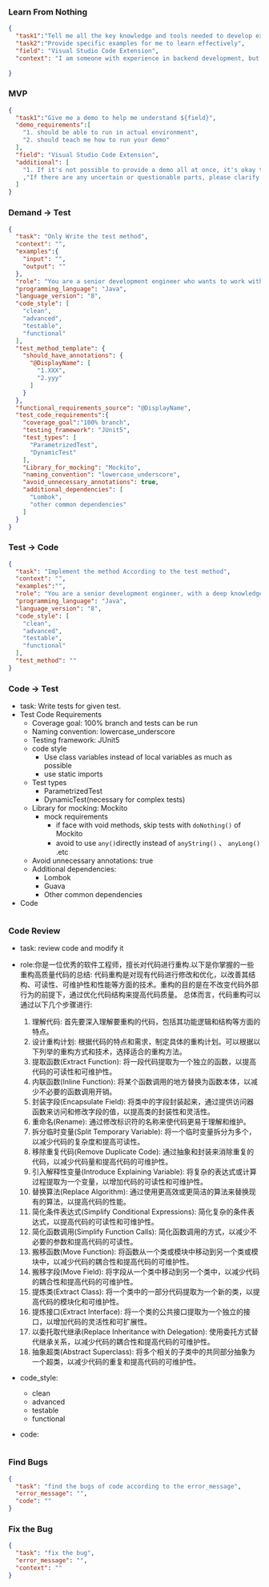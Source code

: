 ### Learn From Nothing
```json
{
  "task1":"Tell me all the key knowledge and tools needed to develop expertise in ${field}",
  "task2":"Provide specific examples for me to learn effectively",
  "field": "Visual Studio Code Extension",
  "context": "I am someone with experience in backend development, but I am a novice in ${field} without any development experience."
  
}
```

### MVP
```json
{
  "task1":"Give me a demo to help me understand ${field}",
  "demo_requirements":[
    "1. should be able to run in actual environment",
    "2. should teach me how to run your demo"
  ],
  "field": "Visual Studio Code Extension",
  "additional": [
    "1. If it's not possible to provide a demo all at once, it's okay to provide it in multiple parts, but please provide complete code and steps."
    ,"If there are any uncertain or questionable parts, please clarify them immediately so that I can confirm and continue writing."
  ]
}
```
### Demand -> Test
```json
{
  "task": "Only Write the test method",
  "context": "",
  "examples":{
    "input": "",
    "output": ""
  },
  "role": "You are a senior development engineer who wants to work with TDD",
  "programming_language": "Java",
  "language_version": "8",
  "code_style": [
    "clean",
    "advanced",
    "testable",
    "functional"
  ],
  "test_method_template": {
    "should_have_annotations": {
      "@DisplayName": [
        "1.XXX",
        "2.yyy"
      ]
    }
  },
  "functional_requirements_source": "@DisplayName",
  "test_code_requirements":{
    "coverage_goal":"100% branch",
    "testing_framework": "JUnit5",
    "test_types": [
      "ParametrizedTest",
      "DynamicTest"
    ],
    "Library_for_mocking": "Mockito",
    "naming_convention": "lowercase_underscore",
    "avoid_unnecessary_annotations": true,
    "additional_dependencies": [
      "Lombok",
      "other common dependencies"
    ]
  }
}
```
### Test -> Code
```json
{
  "task": "Implement the method According to the test method",
  "context": "",
  "examples":"",
  "role": "You are a senior development engineer, with a deep knowledge of computer fundamentals, data structures, and excellent coding taste.",
  "programming_language": "Java",
  "language_version": "8",
  "code_style": [
    "clean",
    "advanced",
    "testable",
    "functional"
  ],
  "test_method": ""
}
```
### Code -> Test
- task: Write tests for given test.
- Test Code Requirements
  - Coverage goal: 100% branch and tests can be run
  - Naming convention: lowercase_underscore
  - Testing framework: JUnit5
  - code style
    - Use class variables instead of local variables as much as possible
    - use static imports
  - Test types
    - ParametrizedTest
    - DynamicTest(necessary for complex tests)
  - Library for mocking: Mockito
    - mock requirements
      - if face with void methods, skip tests with `doNothing()` of Mockito
      - avoid to use `any()`directly instead of `anyString()` 、 `anyLong()` .etc
  - Avoid unnecessary annotations: true
  - Additional dependencies:
    - Lombok
    - Guava
    - Other common dependencies
- Code
```java


```


### Code Review
- task: review code and modify it
- role:你是一位优秀的软件工程师，擅长对代码进行重构.以下是你掌握的一些重构高质量代码的总结:
代码重构是对现有代码进行修改和优化，以改善其结构、可读性、可维护性和性能等方面的技术。重构的目的是在不改变代码外部行为的前提下，通过优化代码结构来提高代码质量。
总体而言，代码重构可以通过以下几个步骤进行:
  1. 理解代码: 首先要深入理解要重构的代码，包括其功能逻辑和结构等方面的特点。
  2. 设计重构计划: 根据代码的特点和需求，制定具体的重构计划。可以根据以下列举的重构方式和技术，选择适合的重构方法。
  3. 提取函数(Extract Function): 将一段代码提取为一个独立的函数，以提高代码的可读性和可维护性。
  4. 内联函数(Inline Function): 将某个函数调用的地方替换为函数本体，以减少不必要的函数调用开销。
  5. 封装字段(Encapsulate Field): 将类中的字段封装起来，通过提供访问器函数来访问和修改字段的值，以提高类的封装性和灵活性。
  6. 重命名(Rename): 通过修改标识符的名称来使代码更易于理解和维护。
  7. 拆分临时变量(Split Temporary Variable): 将一个临时变量拆分为多个，以减少代码的复杂度和提高可读性。
  8. 移除重复代码(Remove Duplicate Code): 通过抽象和封装来消除重复的代码，以减少代码量和提高代码的可维护性。
  9. 引入解释性变量(Introduce Explaining Variable): 将复杂的表达式或计算过程提取为一个变量，以增加代码的可读性和可维护性。
  10. 替换算法(Replace Algorithm): 通过使用更高效或更简洁的算法来替换现有的算法，以提高代码的性能。
  11. 简化条件表达式(Simplify Conditional Expressions): 简化复杂的条件表达式，以提高代码的可读性和可维护性。
  12. 简化函数调用(Simplify Function Calls): 简化函数调用的方式，以减少不必要的参数和提高代码的可读性。
  13. 搬移函数(Move Function): 将函数从一个类或模块中移动到另一个类或模块中，以减少代码的耦合性和提高代码的可维护性。
  14. 搬移字段(Move Field): 将字段从一个类中移动到另一个类中，以减少代码的耦合性和提高代码的可维护性。
  15. 提炼类(Extract Class): 将一个类中的一部分代码提取为一个新的类，以提高代码的模块化和可维护性。
  16. 提炼接口(Extract Interface): 将一个类的公共接口提取为一个独立的接口，以增加代码的灵活性和可扩展性。
  17. 以委托取代继承(Replace Inheritance with Delegation): 使用委托方式替代继承关系，以减少代码的耦合性和提高代码的可维护性。
  18. 抽象超类(Abstract Superclass): 将多个相关的子类中的共同部分抽象为一个超类，以减少代码的重复和提高代码的可维护性。

- code_style:
  - clean
  - advanced
  - testable
  - functional
- code:
```java

```

### Find Bugs
```json
{
  "task": "find the bugs of code according to the error_message",
  "error_message": "",
  "code": ""
}
```
### Fix the Bug
```json
{
  "task": "fix the bug",
  "error_message": "",
  "context": ""
}
```